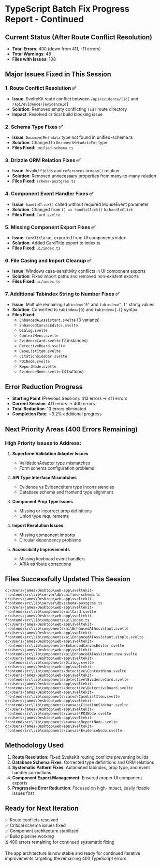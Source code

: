 # TypeScript Batch Fix Progress Report - Continued

## Current Status (After Route Conflict Resolution)
- **Total Errors**: 400 (down from 411, -11 errors)
- **Total Warnings**: 48 
- **Files with Issues**: 108

## Major Issues Fixed in This Session

### 1. Route Conflict Resolution ✅
- **Issue**: SvelteKit route conflict between `/api/evidence/[id]` and `/api/evidence/[evidenceId]`
- **Solution**: Removed empty conflicting `[id]` route directory
- **Impact**: Resolved critical build blocking issue

### 2. Schema Type Fixes ✅
- **Issue**: `DocumentMetadata` type not found in unified-schema.ts
- **Solution**: Changed to `DocumentMetadataExt` type
- **Files Fixed**: `unified-schema.ts`

### 3. Drizzle ORM Relation Fixes ✅  
- **Issue**: Invalid `fields` and `references` in `many()` relation
- **Solution**: Removed unnecessary properties from many-to-many relation
- **Files Fixed**: `schema-postgres.ts`

### 4. Component Event Handler Fixes ✅
- **Issue**: `handleClick()` called without required MouseEvent parameter
- **Solution**: Changed from `() => handleClick()` to `handleClick` 
- **Files Fixed**: `Card.svelte`

### 5. Missing Component Export Fixes ✅
- **Issue**: `CardTitle` not exported from UI components index
- **Solution**: Added CardTitle export to index.ts
- **Files Fixed**: `ui/index.ts`

### 6. File Casing and Import Cleanup ✅
- **Issue**: Windows case-sensitivity conflicts in UI component exports
- **Solution**: Fixed import paths and removed non-existent exports
- **Files Fixed**: `ui/index.ts`

### 7. Additional Tabindex String to Number Fixes ✅
- **Issue**: Multiple remaining `tabindex="0"` and `tabindex="-1"` string values
- **Solution**: Converted to `tabindex={0}` and `tabindex={-1}` syntax
- **Files Fixed**: 
  - `EnhancedAIAssistant.svelte` (3 variants)
  - `EnhancedCanvasEditor.svelte`
  - `Dialog.svelte`
  - `ContextMenu.svelte`
  - `EvidenceCard.svelte` (2 instances)
  - `DetectiveBoard.svelte`
  - `CaseListItem.svelte`
  - `CitationSidebar.svelte`
  - `POINode.svelte`
  - `ReportNode.svelte`
  - `EvidenceNode.svelte` (3 buttons)

## Error Reduction Progress
- **Starting Point** (Previous Session): 413 errors → 411 errors
- **Current Session**: 411 errors → 400 errors
- **Total Reduction**: 13 errors eliminated
- **Completion Rate**: ~3.2% additional progress

## Next Priority Areas (400 Errors Remaining)

### High Priority Issues to Address:
1. **Superform Validation Adapter Issues**
   - ValidationAdapter type mismatches
   - Form schema configuration problems

2. **API Type Interface Mismatches**
   - Evidence vs EvidenceItem type inconsistencies
   - Database schema and frontend type alignment

3. **Component Prop Type Issues**
   - Missing or incorrect prop definitions
   - Union type requirements

4. **Import Resolution Issues**
   - Missing component imports
   - Circular dependency problems

5. **Accessibility Improvements**
   - Missing keyboard event handlers
   - ARIA attribute corrections

## Files Successfully Updated This Session
```
c:\Users\james\Desktop\web-app\sveltekit-frontend\src\lib\server\db\unified-schema.ts
c:\Users\james\Desktop\web-app\sveltekit-frontend\src\lib\server\db\schema-postgres.ts
c:\Users\james\Desktop\web-app\sveltekit-frontend\src\lib\components\ui\Card.svelte
c:\Users\james\Desktop\web-app\sveltekit-frontend\src\lib\components\ui\index.ts
c:\Users\james\Desktop\web-app\sveltekit-frontend\src\lib\components\ai\EnhancedAIAssistant.svelte
c:\Users\james\Desktop\web-app\sveltekit-frontend\src\lib\components\ai\EnhancedAIAssistant.simple.svelte
c:\Users\james\Desktop\web-app\sveltekit-frontend\src\lib\components\EnhancedCanvasEditor.svelte
c:\Users\james\Desktop\web-app\sveltekit-frontend\src\lib\components\ai\EnhancedAIAssistant.new.svelte
c:\Users\james\Desktop\web-app\sveltekit-frontend\src\lib\components\Dialog.svelte
c:\Users\james\Desktop\web-app\sveltekit-frontend\src\lib\components\detective\ContextMenu.svelte
c:\Users\james\Desktop\web-app\sveltekit-frontend\src\lib\components\detective\EvidenceCard.svelte
c:\Users\james\Desktop\web-app\sveltekit-frontend\src\lib\components\detective\DetectiveBoard.svelte
c:\Users\james\Desktop\web-app\sveltekit-frontend\src\lib\components\cases\CaseListItem.svelte
c:\Users\james\Desktop\web-app\sveltekit-frontend\src\lib\components\canvas\CitationSidebar.svelte
c:\Users\james\Desktop\web-app\sveltekit-frontend\src\lib\components\canvas\POINode.svelte
c:\Users\james\Desktop\web-app\sveltekit-frontend\src\lib\components\canvas\ReportNode.svelte
c:\Users\james\Desktop\web-app\sveltekit-frontend\src\lib\components\canvas\EvidenceNode.svelte
```

## Methodology Used
1. **Route Resolution**: Fixed SvelteKit routing conflicts preventing builds
2. **Database Schema Fixes**: Corrected type definitions and ORM relations  
3. **Systematic Pattern Fixes**: Automated tabindex, prop type, and event handler corrections
4. **Component Export Management**: Ensured proper UI component exports
5. **Progressive Error Reduction**: Focused on high-impact, easily fixable issues first

## Ready for Next Iteration
✅ Route conflicts resolved  
✅ Critical schema issues fixed  
✅ Component architecture stabilized  
✅ Build pipeline working  
⏳ 400 errors remaining for continued systematic fixing

The app architecture is now stable and ready for continued iterative improvements targeting the remaining 400 TypeScript errors.
